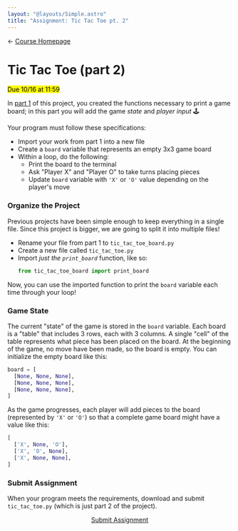 ```yaml
---
layout: "@layouts/Simple.astro"
title: "Assignment: Tic Tac Toe pt. 2"
---
```


← [Course Homepage](/2024/fall/computer-science)

# Tic Tac Toe (part 2)

<mark>Due 10/16 at 11:59</mark>

In [part 1](/2024/fall/computer-science/assignments/tic-tac-toe-1) of this project, you created the functions necessary to print a game board; in this part you will add the game _state_ and _player input_ 🕹️

Your program must follow these specifications:

- Import your work from part 1 into a new file
- Create a `board` variable that represents an empty 3x3 game board
- Within a loop, do the following:
  - Print the board to the terminal
  - Ask "Player X" and "Player O" to take turns placing pieces
  - Update `board` variable with `'X'` or `'O'` value depending on the player's move

### Organize the Project

Previous projects have been simple enough to keep everything in a single file. Since this project is bigger, we are going to split it into multiple files!

- Rename your file from part 1 to `tic_tac_toe_board.py`
- Create a new file called `tic_tac_toe.py`
- Import _just the `print_board`_ function, like so:
  ```py
  from tic_tac_toe_board import print_board
  ```

Now, you can use the imported function to print the `board` variable each time through your loop!

### Game State

The current "state" of the game is stored in the `board` variable. Each board is a "table" that includes 3 rows, each with 3 columns. A single "cell" of the table represents what piece has been placed on the board. At the beginning of the game, no move have been made, so the board is empty. You can initialize the empty board like this:

```py
board = [
  [None, None, None],
  [None, None, None],
  [None, None, None],
]
```

As the game progresses, each player will add pieces to the board (represented by `'X'` or `'O'`) so that a complete game board might have a value like this:

```py
[
  ['X', None, 'O'],
  ['X', 'O', None],
  ['X', None, None],
]
```

### Submit Assignment

When your program meets the requirements, download and submit `tic_tac_toe.py` (which is just part 2 of the project).

<p style="text-align:center"><a href="https://docs.google.com/forms/d/e/1FAIpQLSdi9IqICUt8ctttFAtSGU0y-YjGKg4-71E6WaPnhFJlcsUHnw/viewform?usp=sf_link" target="_blank" class="button">Submit Assignment</a></p>